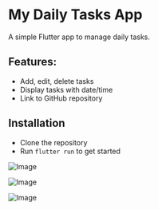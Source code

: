 # My Daily Tasks App

A simple Flutter app to manage daily tasks.

## Features:
- Add, edit, delete tasks
- Display tasks with date/time
- Link to GitHub repository

## Installation
- Clone the repository
- Run `flutter run` to get started


![Image](https://github.com/user-attachments/assets/cdb08649-954d-4da1-ac76-2d22036b7514)

![Image](https://github.com/user-attachments/assets/b7717e20-d172-4b1a-9764-0ba23192591a)

![Image](https://github.com/user-attachments/assets/7e9e7cce-5792-403d-bfb6-11fbcce3b86a)
